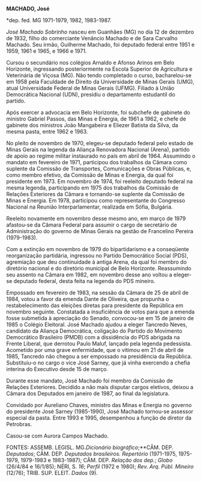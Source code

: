**MACHADO, José**

\*dep. fed. MG 1971-1979, 1982, 1983-1987.

*José Machado Sobrinho* nasceu em Guanhães (MG) no dia 12 de dezembro de
1932, filho do comerciante Venâncio Machado e de Sara Carvalho Machado.
Seu irmão, Guilherme Machado, foi deputado federal entre 1951 e 1959,
1961 e 1965, e 1966 e 1971.

Cursou o secundário nos colégios Arnaldo e Afonso Arinos em Belo
Horizonte, ingressando posteriormente na Escola Superior de Agricultura
e Veterinária de Viçosa (MG). Não tendo completado o curso,
bacharelou-se em 1958 pela Faculdade de Direito da Universidade de Minas
Gerais (UMG), atual Universidade Federal de Minas Gerais (UFMG). Filiado
à União Democrática Nacional (UDN), presidiu o departamento estudantil
do partido.

Após exercer a advocacia em Belo Horizonte, foi subchefe de gabinete do
ministro Gabriel Passos, das Minas e Energia, de 1961 a 1962, e chefe de
gabinete dos ministros João Mangabeira e Eliezer Batista da Silva, da
mesma pasta, entre 1962 e 1963.

No pleito de novembro de 1970, elegeu-se deputado federal pelo estado de
Minas Gerais na legenda da Aliança Renovadora Nacional (Arena), partido
de apoio ao regime militar instaurado no país em abril de 1964.
Assumindo o mandato em fevereiro de 1971, participou dos trabalhos da
Câmara como suplente da Comissão de Transportes, Comunicações e Obras
Públicas, e, como membro efetivo, da Comissão de Minas e Energia, da
qual foi presidente em 1973. Em novembro de 1974, foi reeleito deputado
federal na mesma legenda, participando em 1975 dos trabalhos da Comissão
de Relações Exteriores da Câmara e tornando-se suplente da Comissão de
Minas e Energia. Em 1978, participou como representante do Congresso
Nacional na Reunião Interparlamentar, realizada em Sófia, Bulgária.

Reeleito novamente em novembro desse mesmo ano, em março de 1979
afastou-se da Câmara Federal para assumir o cargo de secretário de
Administração do governo de Minas Gerais na gestão de Francelino Pereira
(1979-1983).

Com a extinção em novembro de 1979 do bipartidarismo e a conseqüente
reorganização partidária, ingressou no Partido Democrático Social (PDS),
agremiação que deu continuidade à antiga Arena, da qual foi membro do
diretório nacional e do diretório municipal de Belo Horizonte.
Reassumindo seu assento na Câmara em 1982, em novembro desse ano voltou
a eleger-se deputado federal, desta feita na legenda do PDS mineiro.

Empossado em fevereiro de 1983, na sessão da Câmara de 25 de abril de
1984, votou a favor da emenda Dante de Oliveira, que propunha o
restabelecimento das eleições diretas para presidente da República em
novembro seguinte. Constatada a insuficiência de votos para que a emenda
fosse submetida à apreciação do Senado, convocou-se em 15 de janeiro de
1985 o Colégio Eleitoral. José Machado ajudou a eleger Tancredo Neves,
candidato da Aliança Democrática, coligação do Partido do Movimento
Democrático Brasileiro (PMDB) com a dissidência do PDS abrigada na
Frente Liberal, que derrotou Paulo Maluf, lançado pela legenda
pedessista. Acometido por uma grave enfermidade, que o vitimou em 21 de
abril de 1985, Tancredo não chegou a ser empossado na presidência da
República. Substituiu-o no cargo o vice José Sarney, que já vinha
exercendo a chefia interina do Executivo desde 15 de março.

Durante esse mandato, José Machado foi membro da Comissão de Relações
Exteriores. Decidido a não mais disputar cargos eletivos, deixou a
Câmara dos Deputados em janeiro de 1987, ao final da legislatura.

Convidado por Aureliano Chaves, ministro das Minas e Energia no governo
do presidente José Sarney (1985-1990), José Machado tornou-se assessor
especial da pasta. Entre 1993 e 1995, desempenhou a função de diretor da
Petrobras.

Casou-se com Aurora Campos Machado.

FONTES: ASSEMB. LEGISL. MG.*Dicionário biográfico*;**CÂM. DEP.
*Deputados*; CÂM. DEP. *Deputados brasileiros. Repertório* (1971-1975,
1975-1979, 1979-1983 e 1983-1987); CÂM. DEP. *Relação dos dep.*; *Globo*
(26/4/84 e 16/1/85); NÉRI, S. *16*; *Perfil* (1972 e 1980); *Rev. Arq.
Públ. Mineiro* (12/76); TRIB. SUP. ELEIT. *Dados* (9).

 
